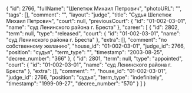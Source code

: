 {
    "id": 2766,
    "fullName": "Шепетюк Михаил Петрович",
    "photoURL": "",
    "tags": [],
    "comment": "",
    "layout": "judge",
    "title": "Судья Шепетюк Михаил Петрович",
    "court": null,
    "previousCourt": {
        "id": "01-002-03-01",
        "name": "суд Ленинского района г. Бреста"
    },
    "career": [
        {
            "id": 2802,
            "term": null,
            "type": "released",
            "court": {
                "id": "01-002-03-01",
                "name": "суд Ленинского района г. Бреста"
            },
            "extra": [],
            "comment": "по собственному желанию",
            "house_id": "01-002-03-01",
            "judge_id": 2766,
            "position": "судья",
            "term_type": "",
            "timestamp": "2003-08-25",
            "decree_number": "366"
        },
        {
            "id": 2801,
            "term": null,
            "type": "appointed",
            "court": {
                "id": "01-002-03-01",
                "name": "суд Ленинского района г. Бреста"
            },
            "extra": [],
            "comment": "",
            "house_id": "01-002-03-01",
            "judge_id": 2766,
            "position": "судья",
            "term_type": "indefinitely",
            "timestamp": "1999-09-27",
            "decree_number": "570"
        }
    ]
}